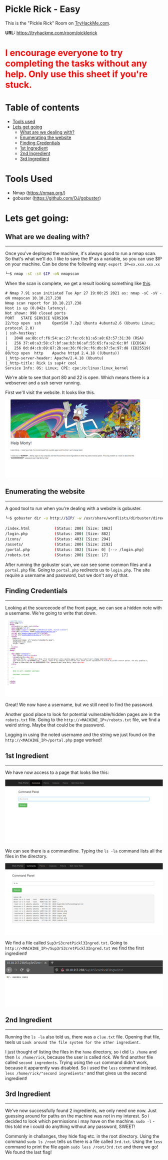 # Pickle Rick - Easy 

This is the "Pickle Rick" Room on <a href="https://tryhackme.com">TryHackMe.com</a>. 

**URL:** https://tryhackme.com/room/picklerick


<h1 style="color:Red">I encourage everyone to try completing the tasks without any help. Only use this sheet if you're stuck.</h1>


# Table of contents
- [Tools used](#tools-used)
- [Lets get going](#lets-get-going)
  - [What are we dealing with?](#what-are-we-dealing-with)
  - [Enumerating the website](#enumerating-the-website)
  - [Finding Credentials](#finding-credentials)
  - [1st Ingredient](#1st-ingredient)
  - [2nd Ingredient](#2nd-ingredient)
  - [3rd Ingredient](#3rd-ingredient)


# Tools Used
- Nmap (https://nmap.org/)
- gobuster (https://github.com/OJ/gobuster)

# Lets get going:

## What are we dealing with?
---
Once you've deployed the machine, it's always good to run a nmap scan. So that's what we'll do. I like to save the IP as a variable, so you can use $IP on your machine. Can be done the following way: ```export IP=xx.xxx.xxx.xx```
```bash
└─$ nmap -sC -sV $IP -oN nmapscan
```
When the scan is complete, we get a result looking something like <a href="nmapscan">this</a>.

```
# Nmap 7.91 scan initiated Tue Apr 27 19:00:25 2021 as: nmap -sC -sV -oN nmapscan 10.10.217.238
Nmap scan report for 10.10.217.238
Host is up (0.042s latency).
Not shown: 998 closed ports
PORT   STATE SERVICE VERSION
22/tcp open  ssh     OpenSSH 7.2p2 Ubuntu 4ubuntu2.6 (Ubuntu Linux; protocol 2.0)
| ssh-hostkey: 
|   2048 aa:8b:cf:f6:54:ac:27:fe:c6:b1:a5:a8:63:57:31:38 (RSA)
|   256 37:e0:a3:58:c7:bf:ae:b3:b6:af:55:65:fa:e2:6c:0f (ECDSA)
|_  256 0d:d4:cb:89:87:2b:ee:36:f6:9c:f6:db:b7:5e:97:d8 (ED25519)
80/tcp open  http    Apache httpd 2.4.18 ((Ubuntu))
|_http-server-header: Apache/2.4.18 (Ubuntu)
|_http-title: Rick is sup4r cool
Service Info: OS: Linux; CPE: cpe:/o:linux:linux_kernel

```

We're able to see that port 80 and 22 is open. Which means there is a webserver and a ssh server running.

First we'll visit the website. It looks like this.

<img src="images/frontpage.png">

## Enumerating the website 
---
A good tool to run when you're dealing with a website is gobuster.

```bash
└─$ gobuster dir -u http://$IP/ -w /usr/share/wordlists/dirbuster/directory-list-2.3-medium.txt --x php,html,css,js,py,sh,txt -o gobuster -f

/index.html           (Status: 200) [Size: 1062]
/login.php            (Status: 200) [Size: 882]
/icons/               (Status: 403) [Size: 294]
/assets/              (Status: 200) [Size: 2192]
/portal.php           (Status: 302) [Size: 0] [--> /login.php]
/robots.txt           (Status: 200) [Size: 17]
```
After running the gobuster scan, we can see some common files and a ``portal.php`` file. Going to ``portal.php`` redirects us to ``login.php``. The site require a username and password, but we don't any of that.

## Finding Credentials
---

Looking at the sourcecode of the front page, we can see a hidden note with a username. We're going to write that down.

<img src="images/frontpage-source.png">

Great! We now have a username, but we still need to find the password.

Another good place to look for potential vulnerable/hidden pages are in the ``robots.txt`` file. Going to the ``http://<MACHINE_IP>/robots.txt`` file, we find a weird string. Maybe that could be the password.

Logging in using the noted username and the string we just found on the ``http://<MACHINE_IP>/portal.php`` page worked!

## 1st Ingredient
---

We have now access to a page that looks like this:

<img src="images/portal.png">

We can see there is a commandline. Typing the ``ls -la`` command lists all the files in the directory.

<img src="images/ls-la.png">

We find a file called ``Sup3rS3cretPickl3Ingred.txt``. Going to ``http://<MACHINE_IP>/Sup3rS3cretPickl3Ingred.txt`` we find the first ingredient!

<img src="images/ingredient1.png">

## 2nd Ingredient
---

Running the ``ls -la`` also told us, there was a ``clue.txt`` file. Opening that file, teels us ``Look around the file system for the other ingredient.``


I just thought of listing the files in the ``home`` directory, so i did ``ls /home`` and then ``ls /home/rick``, because the user is called rick. We find another file called ``second ingredents``. Trying using the ``cat`` command didn't work, because it apparently was disabled. So i used the ``less`` command instead. ``less /home/rick/"second ingredients"`` and that gives us the second ingredient!

## 3rd Ingredient
---


We've now successfully found 2 ingredients, we only need one now. Just guessing around for paths on the machine was not in my interest. So i decided to look which permissions i may have on the machine. ``sudo -l`` - this told me i could do anything without any password, SWEET!

Commonly in challanges, they hide flag etc. in the root directory. Using the command ``sudo ls /root`` tells us there is a file called ``3rd.txt``. Using the ``less`` command to print the file again ``sudo less /root/3rd.txt`` and there we go! We found the last flag!
